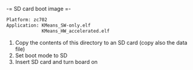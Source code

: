 -= SD card boot image =-

```txt
Platform: zc702
Application: KMeans_SW-only.elf
             KMeans_HW_accelerated.elf
```

1. Copy the contents of this directory to an SD card (copy also the data file)
2. Set boot mode to SD
3. Insert SD card and turn board on
